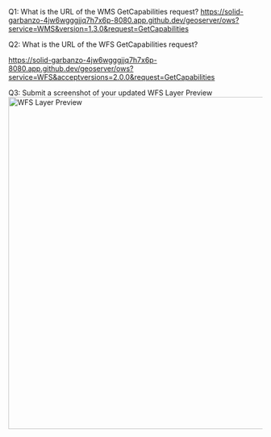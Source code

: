 Q1: What is the URL of the WMS GetCapabilities request?
https://solid-garbanzo-4jw6wgggjjq7h7x6p-8080.app.github.dev/geoserver/ows?service=WMS&version=1.3.0&request=GetCapabilities

Q2: What is the URL of the WFS GetCapabilities request?

https://solid-garbanzo-4jw6wgggjjq7h7x6p-8080.app.github.dev/geoserver/ows?service=WFS&acceptversions=2.0.0&request=GetCapabilities

Q3: Submit a screenshot of your updated WFS Layer Preview
<img width="659" alt="WFS Layer Preview" src="https://github.com/user-attachments/assets/d0e31e7d-df26-439e-850c-275053d4bf4c">


